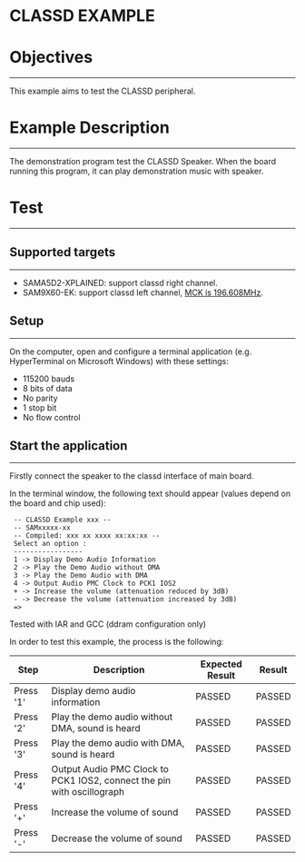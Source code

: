 CLASSD EXAMPLE
============

# Objectives
------------
This example aims to test the CLASSD peripheral.

# Example Description
---------------------
The demonstration program test the CLASSD Speaker. When the board running this
program, it can play demonstration music with speaker.



# Test
------

## Supported targets
--------------------
* SAMA5D2-XPLAINED: support classd right channel.
* SAM9X60-EK: support classd left channel, [MCK is 196.608MHz](../../flash_loaders/README.md).

## Setup
--------
On the computer, open and configure a terminal application
(e.g. HyperTerminal on Microsoft Windows) with these settings:
 - 115200 bauds
 - 8 bits of data
 - No parity
 - 1 stop bit
 - No flow control

## Start the application
--------
Firstly connect the speaker to the classd interface of main board.

In the terminal window, the following text should appear (values depend on the
board and chip used):
```
 -- CLASSD Example xxx --
 -- SAMxxxxx-xx
 -- Compiled: xxx xx xxxx xx:xx:xx --
 Select an option :
 -----------------	
 1 -> Display Demo Audio Information
 2 -> Play the Demo Audio without DMA
 3 -> Play the Demo Audio with DMA	
 4 -> Output Audio PMC Clock to PCK1 IOS2
 + -> Increase the volume (attenuation reduced by 3dB)
 - -> Decrease the volume (attenuation increased by 3dB)
 =>	
```

Tested with IAR and GCC (ddram configuration only)

In order to test this example, the process is the following:

Step | Description | Expected Result | Result
-----|-------------|-----------------|-------
Press '1' | Display demo audio information | PASSED | PASSED
Press '2' | Play the demo audio without DMA, sound is heard | PASSED | PASSED
Press '3' | Play the demo audio with DMA, sound is heard | PASSED | PASSED
Press '4' | Output Audio PMC Clock to PCK1 IOS2, connect the pin with oscillograph | PASSED | PASSED
Press '+' | Increase the volume of sound | PASSED | PASSED
Press '-' | Decrease the volume of sound | PASSED | PASSED

